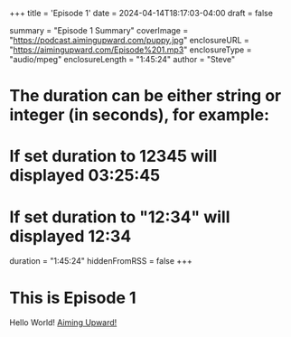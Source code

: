 +++
title = 'Episode 1'
date = 2024-04-14T18:17:03-04:00
draft = false

summary = "Episode 1 Summary"
coverImage = "https://podcast.aimingupward.com/puppy.jpg"
enclosureURL = "https://aimingupward.com/Episode%201.mp3"
enclosureType = "audio/mpeg"
enclosureLength = "1:45:24"
author = "Steve"
# The duration can be either string or integer (in seconds), for example:
# If set duration to 12345 will displayed 03:25:45
# If set duration to "12:34" will displayed 12:34
duration = "1:45:24"
hiddenFromRSS = false
+++

# This is Episode 1

Hello World!
<a href='http://www.aimingupward.com'>Aiming Upward!</a>